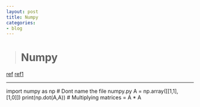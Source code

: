 ```yaml
---
layout: post
title: Numpy
categories:
- blog
---
```


> # Numpy 

[ref]
[ref1]
- - -

import numpy as np  # Dont name the file numpy.py
A = np.array([[1,1], [1,0]])
print(np.dot(A,A))             #  Multiplying matrices  = A * A



[ref]: https://pinkwink.kr/715
[ref1]: http://blog.alphasquare.co.kr/221471248941
